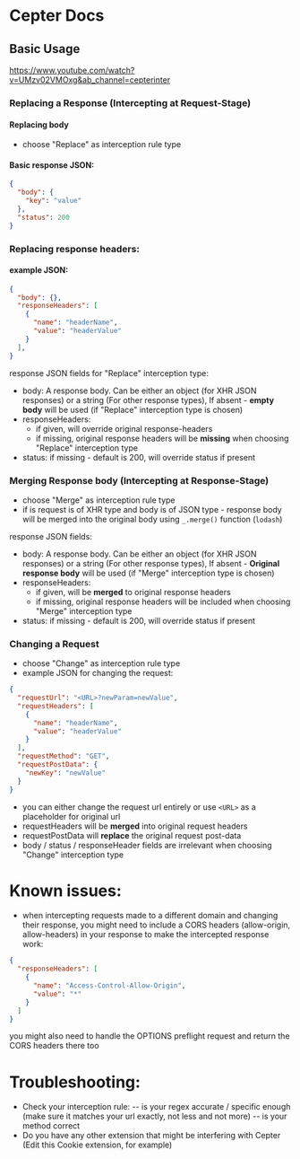 # Cepter Docs

## Basic Usage 

https://www.youtube.com/watch?v=UMzv02VMOxg&ab_channel=cepterinter

### Replacing a Response (Intercepting at Request-Stage)

#### Replacing body
- choose "Replace" as interception rule type
#### Basic response JSON:
```json
{
  "body": {
    "key": "value"
  },
  "status": 200
}
```
### Replacing response headers:
#### example JSON:
```json
{
  "body": {},
  "responseHeaders": [
    {
      "name": "headerName",
      "value": "headerValue"
    }
  ],
}
```
response JSON fields for "Replace" interception type:
- body: A response body. Can be either an object (for XHR JSON responses) or a string (For other response types), If absent - **empty body** will be used (if "Replace" interception type is chosen)
- responseHeaders:
  -  if given, will override original response-headers
  - if missing, original response headers will be **missing** when choosing "Replace" interception type
- status: if missing - default is 200, will override status if present

### Merging Response body (Intercepting at Response-Stage)
- choose "Merge" as interception rule type
- if is request is of XHR type and body is of JSON type - response body will be merged into the original body using `_.merge()` function (`lodash`) 

response JSON fields:
- body: A response body. Can be either an object (for XHR JSON responses) or a string (For other response types), If absent - **Original response body** will be used (if "Merge" interception type is chosen)
- responseHeaders:
  - if given, will be **merged** to original response headers
  - if missing, original response headers will be included when choosing "Merge" interception type
- status: if missing - default is 200, will override status if present

### Changing a Request

- choose "Change" as interception rule type
- example JSON for changing the request:
```json
{
  "requestUrl": "<URL>?newParam=newValue",
  "requestHeaders": [
    {
      "name": "headerName",
      "value": "headerValue"
    }
  ],
  "requestMethod": "GET",
  "requestPostData": {
    "newKey": "newValue"
  }
}
```
- you can either change the request url entirely or use `<URL>` as a placeholder for original url
- requestHeaders will be **merged** into original request headers
- requestPostData will **replace** the original request post-data
- body / status / responseHeader fields are irrelevant when choosing "Change" interception type


# Known issues:
- when intercepting requests made to a different domain and changing their response, you might need to include a CORS headers (allow-origin, allow-headers) in your response to make the intercepted response work:
```json
{
  "responseHeaders": [
    {
      "name": "Access-Control-Allow-Origin",
      "value": "*"
    }
  ]
}
```
you might also need to handle the OPTIONS preflight request and return the CORS headers there too

# Troubleshooting:
- Check your interception rule:
 -- is your regex accurate / specific enough (make sure it matches your url exactly, not less and not more)
 -- is your method correct
 - Do you have any other extension that might be interfering with Cepter (Edit this Cookie extension, for example)
